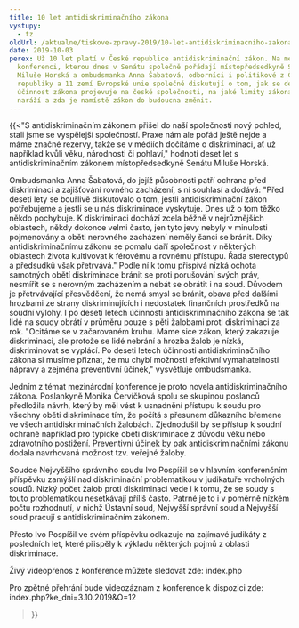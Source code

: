 ```yaml
---
title: 10 let antidiskriminačního zákona
vystupy:
  - tz
oldUrl: /aktualne/tiskove-zpravy-2019/10-let-antidiskriminacniho-zakona
date: 2019-10-03
perex: Už 10 let platí v České republice antidiskriminační zákon. Na mezinárodní
  konferenci, kterou dnes v Senátu společně pořádají místopředsedkyně Senátu
  Miluše Horská a ombudsmanka Anna Šabatová, odborníci i politikové z České
  republiky a 11 zemí Evropské unie společně diskutují o tom, jak se desetiletá
  účinnost zákona projevuje na české společnosti, na jaké limity zákona praxe
  naráží a zda je namístě zákon do budoucna změnit.
---
```



{{<"S antidiskriminačn&iacute;m z&aacute;konem při&scaron;el do na&scaron;&iacute; společnosti nov&yacute; pohled, stali jsme se vyspělej&scaron;&iacute; společnost&iacute;. Praxe n&aacute;m ale poř&aacute;d je&scaron;tě nejde a m&aacute;me značn&eacute; rezervy, takže se v m&eacute;di&iacute;ch doč&iacute;t&aacute;me o diskriminaci, ať už např&iacute;klad kvůli věku, n&aacute;rodnosti či pohlav&iacute;," hodnot&iacute; deset let s antidiskriminačn&iacute;m z&aacute;konem m&iacute;stopředsedkyně Sen&aacute;tu Milu&scaron;e Horsk&aacute;.

Ombudsmanka Anna &Scaron;abatov&aacute;, do jej&iacute;ž působnosti patř&iacute; ochrana před diskriminac&iacute; a zaji&scaron;ťov&aacute;n&iacute; rovn&eacute;ho zach&aacute;zen&iacute;, s n&iacute; souhlas&iacute; a dod&aacute;v&aacute;: "Před deseti lety se bouřlivě diskutovalo o tom, jestli antidiskriminačn&iacute; z&aacute;kon potřebujeme a jestli se u n&aacute;s diskriminace vyskytuje. Dnes už o tom těžko někdo pochybuje. K diskriminaci doch&aacute;z&iacute; zcela běžně v nejrůzněj&scaron;&iacute;ch oblastech, někdy dokonce velmi často, jen tyto jevy nebyly v minulosti pojmenov&aacute;ny a oběti nerovn&eacute;ho zach&aacute;zen&iacute; neměly &scaron;anci se br&aacute;nit. D&iacute;ky antidiskriminačn&iacute;mu z&aacute;konu se pomalu dař&iacute; společnost v někter&yacute;ch oblastech života kultivovat k f&eacute;rov&eacute;mu a rovn&eacute;mu př&iacute;stupu. Řada stereotypů a předsudků v&scaron;ak přetrv&aacute;v&aacute;." Podle n&iacute; k tomu přisp&iacute;v&aacute; n&iacute;zk&aacute; ochota samotn&yacute;ch obět&iacute; diskriminace br&aacute;nit se proti poru&scaron;ov&aacute;n&iacute; sv&yacute;ch pr&aacute;v, nesm&iacute;řit se s nerovn&yacute;m zach&aacute;zen&iacute;m a neb&aacute;t se obr&aacute;tit i na soud. Důvodem je přetrv&aacute;vaj&iacute;c&iacute; přesvědčen&iacute;, že nem&aacute; smysl se br&aacute;nit, obava před dal&scaron;&iacute;mi hrozbami ze strany diskriminuj&iacute;c&iacute;ch i nedostatek finančn&iacute;ch prostředků na soudn&iacute; v&yacute;lohy. I po deseti letech &uacute;činnosti antidiskriminačn&iacute;ho z&aacute;kona se tak lid&eacute; na soudy obr&aacute;t&iacute; v průměru pouze s pěti žalobami proti diskriminaci za rok. "Ocit&aacute;me se v začarovan&eacute;m kruhu. M&aacute;me sice z&aacute;kon, kter&yacute; zakazuje diskriminaci, ale protože se lid&eacute; nebr&aacute;n&iacute; a hrozba žalob je n&iacute;zk&aacute;, diskriminovat se vypl&aacute;c&iacute;. Po deseti letech &uacute;činnosti antidiskriminačn&iacute;ho z&aacute;kona si mus&iacute;me přiznat, že mu chyb&iacute; možnosti efektivn&iacute; vymahatelnosti n&aacute;pravy a zejm&eacute;na preventivn&iacute; &uacute;činek," vysvětluje ombudsmanka.

Jedn&iacute;m z t&eacute;mat mezin&aacute;rodn&iacute; konference je proto novela antidiskriminačn&iacute;ho z&aacute;kona. Poslankyně Monika Červ&iacute;čkov&aacute; spolu se skupinou poslanců předložila n&aacute;vrh, kter&yacute; by měl v&eacute;st k usnadněn&iacute; př&iacute;stupu k soudu pro v&scaron;echny oběti diskriminace t&iacute;m, že poč&iacute;t&aacute; s přesunem důkazn&iacute;ho břemene ve v&scaron;ech antidiskriminačn&iacute;ch žalob&aacute;ch. Zjednodu&scaron;il by se př&iacute;stup k soudn&iacute; ochraně např&iacute;klad pro typick&eacute; oběti diskriminace z důvodu věku nebo zdravotn&iacute;ho postižen&iacute;. Preventivn&iacute; &uacute;činek by pak antidiskriminačn&iacute;mi z&aacute;konu dodala navrhovan&aacute; možnost tzv. veřejn&eacute; žaloby.

Soudce Nejvy&scaron;&scaron;&iacute;ho spr&aacute;vn&iacute;ho soudu Ivo Posp&iacute;&scaron;il se v hlavn&iacute;m konferenčn&iacute;m př&iacute;spěvku zam&yacute;&scaron;l&iacute; nad diskriminačn&iacute; problematikou v judikatuře vrcholn&yacute;ch soudů. N&iacute;zk&yacute; počet žalob proti diskriminaci vede i k tomu, že se soudy s touto problematikou nesetk&aacute;vaj&iacute; př&iacute;li&scaron; často. Patrn&eacute; je to i v poměrně n&iacute;zk&eacute;m počtu rozhodnut&iacute;, v nichž &Uacute;stavn&iacute; soud, Nejvy&scaron;&scaron;&iacute; spr&aacute;vn&iacute; soud a Nejvy&scaron;&scaron;&iacute; soud pracuj&iacute; s antidiskriminačn&iacute;m z&aacute;konem.

Přesto Ivo Posp&iacute;&scaron;il ve sv&eacute;m př&iacute;spěvku odkazuje na zaj&iacute;mav&eacute; judik&aacute;ty z posledn&iacute;ch let, kter&eacute; přispěly k v&yacute;kladu někter&yacute;ch pojmů z oblasti diskriminace.

Živ&yacute; videopřenos z konference můžete sledovat zde: index.php

Pro zpětn&eacute; přehr&aacute;n&iacute; bude videoz&aacute;znam z konference k dispozici zde: index.php?ke_dni=3.10.2019&amp;O=12
>}}

